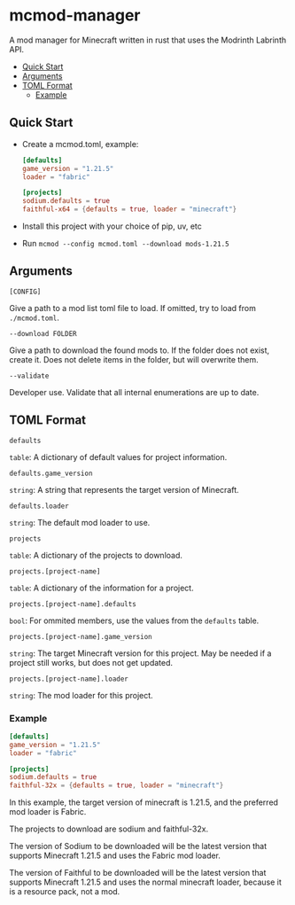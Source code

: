 # mcmod-manager

A mod manager for Minecraft written in rust that uses the Modrinth Labrinth API.

<!-- TOC -->
- [Quick Start](#quick-start)
- [Arguments](#arguments)
- [TOML Format](#toml-format)
  - [Example](#example)
<!-- /TOC -->

## Quick Start

- Create a mcmod.toml, example:

  ```toml
  [defaults]
  game_version = "1.21.5"
  loader = "fabric"

  [projects]
  sodium.defaults = true
  faithful-x64 = {defaults = true, loader = "minecraft"}
  ```

- Install this project with your choice of pip, uv, etc
- Run `mcmod --config mcmod.toml --download mods-1.21.5`

## Arguments

`[CONFIG]`

Give a path to a mod list toml file to load. If omitted, try to load from `./mcmod.toml`.

`--download FOLDER`

Give a path to download the found mods to. If the folder does not exist, create it. Does not delete
items in the folder, but will overwrite them.

`--validate`

Developer use. Validate that all internal enumerations are up to date.

## TOML Format

`defaults`

`table`: A dictionary of default values for project information.

`defaults.game_version`

`string`: A string that represents the target version of Minecraft.

`defaults.loader`

`string`: The default mod loader to use.

`projects`

`table`: A dictionary of the projects to download.

`projects.[project-name]`

`table`: A dictionary of the information for a project.

`projects.[project-name].defaults`

`bool`: For ommited members, use the values from the `defaults` table.

`projects.[project-name].game_version`

`string`: The target Minecraft version for this project. May be needed if a project still works, but
does not get updated.

`projects.[project-name].loader`

`string`: The mod loader for this project.

### Example

```toml
[defaults]
game_version = "1.21.5"
loader = "fabric"

[projects]
sodium.defaults = true
faithful-32x = {defaults = true, loader = "minecraft"}

```

In this example, the target version of minecraft is 1.21.5, and the preferred mod loader is Fabric.

The projects to download are sodium and faithful-32x.

The version of Sodium to be downloaded will be the latest version that supports Minecraft 1.21.5 and
uses the Fabric mod loader.

The version of Faithful to be downloaded will be the latest version that supports Minecraft 1.21.5
and uses the normal minecraft loader, because it is a resource pack, not a mod.
